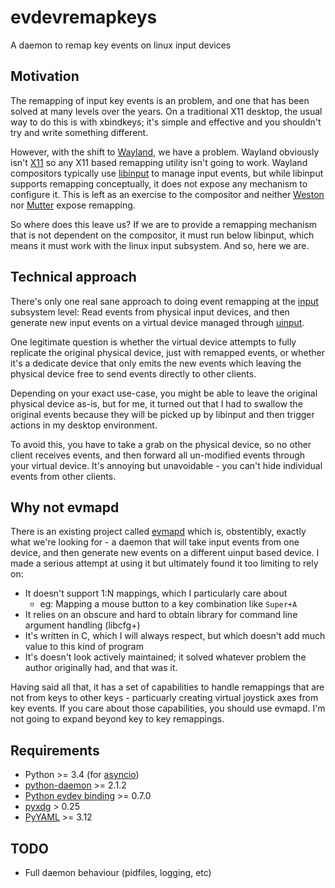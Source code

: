 # evdevremapkeys

A daemon to remap key events on linux input devices

## Motivation

The remapping of input key events is an problem, and one that has been solved
at many levels over the years. On a traditional X11 desktop, the usual way
to do this is with xbindkeys; it's simple and effective and you shouldn't
try and write something different.

However, with the shift to [Wayland](https://wayland.freedesktop.org/), we
have a problem. Wayland obviously isn't [X11](https://www.x.org) so any X11
based remapping utility isn't going to work. Wayland compositors typically use
[libinput](https://www.freedesktop.org/wiki/Software/libinput/) to manage
input events, but while libinput supports remapping conceptually, it does not
expose any mechanism to configure it. This is left as an exercise to the
compositor and neither [Weston](https://github.com/wayland-project/weston)
nor [Mutter](https://github.com/GNOME/mutter) expose remapping.

So where does this leave us? If we are to provide a remapping mechanism that
is not dependent on the compositor, it must run below libinput, which means
it must work with the linux input subsystem. And so, here we are.

## Technical approach

There's only one real sane approach to doing event remapping at the
[input](https://www.kernel.org/doc/html/latest/input/input.html) subsystem
level: Read events from physical input devices, and then generate new input
events on a virtual device managed through
[uinput](https://www.kernel.org/doc/html/latest/input/uinput.html).

One legitimate question is whether the virtual device attempts to fully
replicate the original physical device, just with remapped events, or whether
it's a dedicate device that only emits the new events which leaving the
physical device free to send events directly to other clients.

Depending on your exact use-case, you might be able to leave the original
physical device as-is, but for me, it turned out that I had to swallow the
original events because they will be picked up by libinput and then trigger
actions in my desktop environment.

To avoid this, you have to take a grab on the physical device, so no other
client receives events, and then forward all un-modified events through
your virtual device. It's annoying but unavoidable - you can't hide individual
events from other clients.

## Why not evmapd

There is an existing project called [evmapd](https://github.com/thkala/evmapd)
which is, obstentibly, exactly what we're looking for - a daemon that will
take input events from one device, and then generate new events on a different
uinput based device. I made a serious attempt at using it but ultimately found
it too limiting to rely on:
* It doesn't support 1:N mappings, which I particularly care about
  * eg: Mapping a mouse button to a key combination like `Super+A`
* It relies on an obscure and hard to obtain library for command line
  argument handling (libcfg+)
* It's written in C, which I will always respect, but which doesn't add much
  value to this kind of program
* It's doesn't look actively maintained; it solved whatever problem the author
  originally had, and that was it.

Having said all that, it has a set of capabilities to handle remappings that
are not from keys to other keys - particuarly creating virtual joystick axes
from key events. If you care about those capabilities, you should use evmapd.
I'm not going to expand beyond key to key remappings.

## Requirements

* Python >= 3.4 (for [asyncio](https://docs.python.org/3/library/asyncio.html))
* [python-daemon](https://pypi.python.org/pypi/python-daemon) >= 2.1.2
* [Python evdev binding](https://pypi.python.org/pypi/evdev) >= 0.7.0
* [pyxdg](https://pypi.python.org/pypi/pyxdg) > 0.25
* [PyYAML](https://pypi.python.org/pypi/PyYAML) >= 3.12

## TODO

* Full daemon behaviour (pidfiles, logging, etc)
